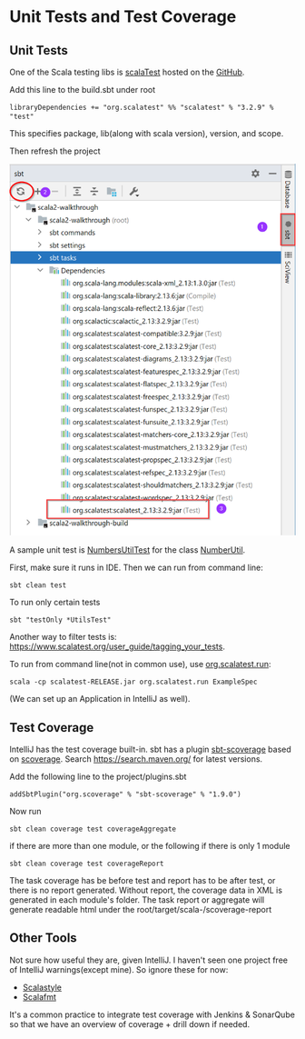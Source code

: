 # Unit Tests and Test Coverage

## Unit Tests
One of the Scala testing libs is [scalaTest](https://www.scalatest.org/) hosted on
the [GitHub](https://github.com/scalatest/scalatest).

Add this line to the build.sbt under root
```
libraryDependencies += "org.scalatest" %% "scalatest" % "3.2.9" % "test"
```
This specifies package, lib(along with scala version), version, and scope.

Then refresh the project

![build](build.sbt.png)

A sample unit test is 
[NumbersUtilTest](src/test/scala/org/mytest/scala/walkthrough/s1_DataTypes/NumbersUtilTest.scala)
for the class
[NumberUtil](src/main/scala/org/mytest/scala/walkthrough/s1_DataTypes/NumbersUtil.scala).

First, make sure it runs in IDE. Then we can run from command line:
```
sbt clean test
```
To run only certain tests
```
sbt "testOnly *UtilsTest"
```
Another way to filter tests is: https://www.scalatest.org/user_guide/tagging_your_tests.

To run from command line(not in common use), use 
[org.scalatest.run](https://www.scalatest.org/scaladoc/1.8/org/scalatest/run$.html):
```
scala -cp scalatest-RELEASE.jar org.scalatest.run ExampleSpec
```
(We can set up an Application in IntelliJ as well).

## Test Coverage
IntelliJ has the test coverage built-in. sbt has a plugin 
[sbt-scoverage](https://github.com/scoverage/sbt-scoverage) based on
[scoverage](http://scoverage.org/). Search https://search.maven.org/ for latest versions.

Add the following line to the project/plugins.sbt

```
addSbtPlugin("org.scoverage" % "sbt-scoverage" % "1.9.0")
```

Now run
```
sbt clean coverage test coverageAggregate
```
if there are more than one module, or the following if there is only 1 module
```
sbt clean coverage test coverageReport
```
The task coverage has be before test and report has to be after test, or there is
no report generated. Without report, the coverage data in XML is generated in
each module's folder. The task report or aggregate will generate readable html
under the root/target/scala-<version>/scoverage-report

## Other Tools

Not sure how useful they are, given IntelliJ. I haven't seen one project free of
IntelliJ warnings(except mine). So ignore these for now:
- [Scalastyle](http://www.scalastyle.org/)
- [Scalafmt](https://scalameta.org/scalafmt/)

It's a common practice to integrate test coverage with Jenkins & SonarQube so
that we have an overview of coverage + drill down if needed.
